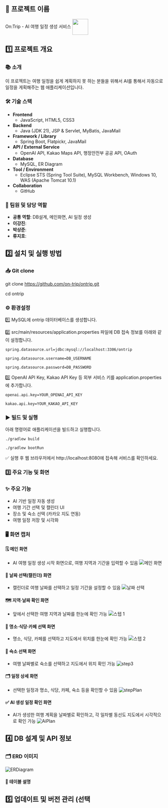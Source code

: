 ## 📌 프로젝트 이름
<span>
On:Trip - AI 여행 일정 생성 서비스
<img src="src/main/resources/static/Image/header/logo.png" width="50px" style="vertical-align:middle;"/>
</span>



## 1️⃣ 프로젝트 개요

### 📚 소개
이 프로젝트는 여행 일정을 쉽게 계획하지 못 하는 분들을 위해서 AI를 통해서 자동으로 일정을 게획해주는 웹 애플리케이션입니다.

### 🛠️ 기술 스택
<ul>
  <li><b>Frontend</b>
    <ul>
      <li>JavaScript, HTML5, CSS3</li>
    </ul>
  </li>
  <li><b>Backend</b>
    <ul>
      <li>Java (JDK 21), JSP & Servlet, MyBatis, JavaMail</li>
    </ul>
  </li>
  <li><b>Framework / Library</b>
    <ul>
      <li>Spring Boot, Flatpickr, JavaMail</li>
    </ul>
  </li>
  <li><b>API / External Service</b>
    <ul>
      <li>OpenAI API, Kakao Maps API, 행정안전부 공공 API, OAuth</li>
    </ul>
  </li>
  <li><b>Database</b>
    <ul>
      <li>MySQL, ER Diagram</li>
    </ul>
  </li>
  <li><b>Tool / Environment</b>
    <ul>
      <li>Eclipse STS (Spring Tool Suite), MySQL Workbench, Windows 10, WAS (Apache Tomcat 10.1)</li>
    </ul>
  </li>
  <li><b>Collaboration</b>
    <ul>
      <li>GitHub</li>
    </ul>
  </li>
</ul>

### 👥 팀원 및 담당 역할
- **공통 역할**: DB설계, 메인화면, AI 일정 생성
- **이강진**: 
- **박상준**: 
- **류지호**:


## 2️⃣ 설치 및 실행 방법
### 📥 Git clone
  git clone https://github.com/on-trip/ontrip.git
  
  cd ontrip

### ⚙️ 환경설정
1️⃣ MySQL에 ontrip 데이터베이스를 생성합니다.

2️⃣ src/main/resources/application.properties 파일에 DB 접속 정보를 아래와 같이 설정합니다.

    spring.datasource.url=jdbc:mysql://localhost:3306/ontrip

    spring.datasource.username=DB_USERNAME

    spring.datasource.password=DB_PASSWORD

3️⃣ OpenAI API Key, Kakao API Key 등 외부 서비스 키를 application.properties에 추가합니다.

    openai.api.key=YOUR_OPENAI_API_KEY 

    kakao.api.key=YOUR_KAKAO_API_KEY

### ▶️ 빌드 및 실행
아래 명령어로 애플리케이션을 빌드하고 실행합니다.

    ./gradlew build

    ./gradlew bootRun

✅ 실행 후 웹 브라우저에서 http://localhost:8080에 접속해 서비스를 확인하세요.

### 3️⃣ 주요 기능 및 화면
### ✨ 주요 기능
- AI 기반 일정 자동 생성
- 여행 기간 선택 및 캘린더 UI
- 장소 및 숙소 선택 (카카오 지도 연동)
- 여행 일정 저장 및 시각화

### 🖥️ 화면 캡처
#### 🗓 메인 화면
- AI 여행 일정 생성 시작 화면으로, 여행 지역과 기간을 입력할 수 있음
![메인 화면](src/main/resources/static/Image/capture/main.png)
#### 📅 날짜 선택(캘린더) 화면
- 캘린더로 여행 날짜를 선택하고 일정 기간을 설정할 수 있음
![날짜 선택](src/main/resources/static/Image/capture/calendar.png)
#### 🗺️ 지역·날짜 확인 화면
- 앞에서 선택한 여행 지역과 날짜를 한눈에 확인 가능
![스텝 1](src/main/resources/static/Image/capture/step1.png)
#### 📍 명소·식당·카페 선택 화면
- 명소, 식당, 카페를 선택하고 지도에서 위치를 한눈에 확인 가능
![스텝 2](src/main/resources/static/Image/capture/step2.png)
#### 🏨 숙소 선택 화면
- 여행 날짜별로 숙소를 선택하고 지도에서 위치 확인 가능
![step3](src/main/resources/static/Image/capture/step3.png)
#### 🗂 일정 상세 화면
- 선택한 일정과 명소, 식당, 카페, 숙소 등을 확인할 수 있음
![stepPlan](src/main/resources/static/Image/capture/stepPlan.png)
#### ✅ AI 생성 일정 확인 화면
- AI가 생성한 여행 계획을 날짜별로 확인하고, 각 일차별 동선도 지도에서 시각적으로 확인 가능
![AiPlan](src/main/resources/static/Image/capture/AiPlan.png)

## 4️⃣ DB 설계 및 API 정보
### 🗂️ ERD 이미지
![ERDiagram](src/main/resources/static/Image/capture/ERDiagram.png)

#### 🧩 테이블 설명

## 5️⃣ 업데이트 및 버전 관리 (선택
